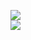 [![](https://img.shields.io/badge/Made%20With-Github%20Spray-lightgrey.svg?style=for-the-badge&logo=github)](https://github.com/Annihil/github-spray#3489)  
[![](https://i.imgur.com/2DrTn0Z.gif)](https://github.com/Annihil/github-spray)